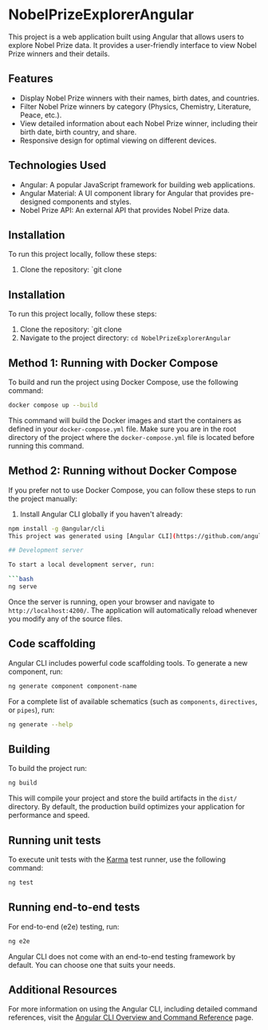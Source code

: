 # NobelPrizeExplorerAngular
This project is a web application built using Angular that allows users to explore Nobel Prize data. It provides a user-friendly interface to view Nobel Prize winners and their details.
## Features
- Display Nobel Prize winners with their names, birth dates, and countries.
- Filter Nobel Prize winners by category (Physics, Chemistry, Literature, Peace, etc.).
- View detailed information about each Nobel Prize winner, including their birth date, birth country, and share.
- Responsive design for optimal viewing on different devices.
## Technologies Used
- Angular: A popular JavaScript framework for building web applications.
- Angular Material: A UI component library for Angular that provides pre-designed components and styles.
- Nobel Prize API: An external API that provides Nobel Prize data.
## Installation
To run this project locally, follow these steps:
1. Clone the repository: `git clone
## Installation
To run this project locally, follow these steps:
1. Clone the repository: `git clone
2. Navigate to the project directory: `cd NobelPrizeExplorerAngular`

## Method 1: Running with Docker Compose

To build and run the project using Docker Compose, use the following command:

```bash
docker compose up --build
```

This command will build the Docker images and start the containers as defined in your `docker-compose.yml` file. Make sure you are in the root directory of the project where the `docker-compose.yml` file is located before running this command.

## Method 2: Running without Docker Compose
If you prefer not to use Docker Compose, you can follow these steps to run the project manually:
1. Install Angular CLI globally if you haven't already:
```bash
npm install -g @angular/cli
This project was generated using [Angular CLI](https://github.com/angular/angular-cli) version 19.2.4.

## Development server

To start a local development server, run:

```bash
ng serve
```

Once the server is running, open your browser and navigate to `http://localhost:4200/`. The application will automatically reload whenever you modify any of the source files.

## Code scaffolding

Angular CLI includes powerful code scaffolding tools. To generate a new component, run:

```bash
ng generate component component-name
```

For a complete list of available schematics (such as `components`, `directives`, or `pipes`), run:

```bash
ng generate --help
```

## Building

To build the project run:

```bash
ng build
```

This will compile your project and store the build artifacts in the `dist/` directory. By default, the production build optimizes your application for performance and speed.

## Running unit tests

To execute unit tests with the [Karma](https://karma-runner.github.io) test runner, use the following command:

```bash
ng test
```

## Running end-to-end tests

For end-to-end (e2e) testing, run:

```bash
ng e2e
```

Angular CLI does not come with an end-to-end testing framework by default. You can choose one that suits your needs.

## Additional Resources

For more information on using the Angular CLI, including detailed command references, visit the [Angular CLI Overview and Command Reference](https://angular.dev/tools/cli) page.
